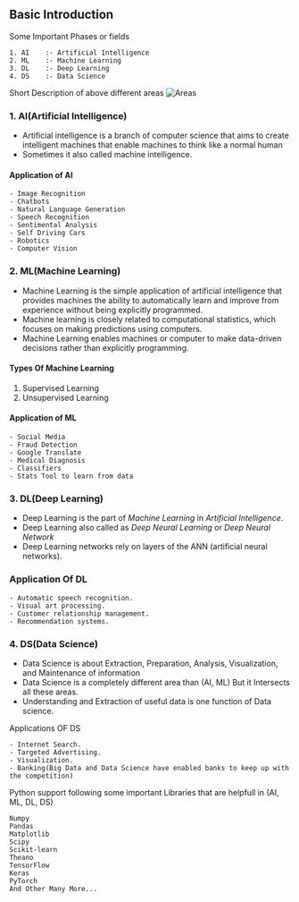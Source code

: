 ## Basic Introduction

Some Important Phases or fields
```
1. AI    :- Artificial Intelligence
2. ML    :- Machine Learning
3. DL    :- Deep Learning
4. DS    :- Data Science
```

Short Description of above different areas
![Areas](https://github.com/chavarera/PythonScript/blob/master/MachineLearning/img/field.png)

### 1. AI(Artificial Intelligence)
- Artificial intelligence is a branch of computer science that aims to create intelligent machines that enable machines to think like a normal human 
- Sometimes it also called machine intelligence.

#### Application of AI
```
- Image Recognition
- Chatbots
- Natural Language Generation
- Speech Recognition
- Sentimental Analysis
- Self Driving Cars
- Robotics
- Computer Vision
```
### 2. ML(Machine Learning)

- Machine Learning is the simple application of artificial intelligence that provides machines the ability to automatically learn and improve from experience without being
explicitly programmed.
- Machine learning is closely related to computational statistics, which focuses on making predictions using computers.
- Machine Learning enables machines or computer to make data-driven decisions rather than explicitly programming.

#### Types Of Machine Learning

1. Supervised Learning
2. Unsupervised Learning

#### Application of ML
```
- Social Media
- Fraud Detection
- Google Translate
- Medical Diagnosis
- Classifiers
- Stats Tool to learn from data
```

### 3. DL(Deep Learning)
- Deep Learning is the part of *Machine Learning* in *Artificial Intelligence*.
- Deep Learning also called as *Deep Neural Learning* or *Deep Neural Network*
- Deep Learning networks rely on layers of the ANN (artificial neural networks).

### Application Of DL
```
- Automatic speech recognition.
- Visual art processing.
- Customer relationship management.
- Recommendation systems.
```

### 4. DS(Data Science)
- Data Science is about Extraction, Preparation, Analysis, Visualization, and Maintenance of information
- Data Science is a completely different area than (AI, ML) But it Intersects all these areas.
- Understanding and Extraction of useful data is one function of Data science.

Applications OF DS
```
- Internet Search.
- Targeted Advertising.
- Visualization.
- Banking(Big Data and Data Science have enabled banks to keep up with the competition)
```


Python support following some important Libraries that are helpfull in (AI, ML, DL, DS)

```
Numpy
Pandas
Matplotlib
Scipy
Scikit-learn
Theano
TensorFlow
Keras
PyTorch
And Other Many More...
```

